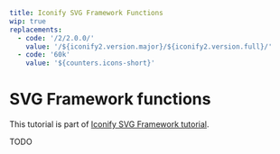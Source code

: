```yaml
title: Iconify SVG Framework Functions
wip: true
replacements:
  - code: '/2/2.0.0/'
    value: '/${iconify2.version.major}/${iconify2.version.full}/'
  - code: '60k'
    value: '${counters.icons-short}'
```

# SVG Framework functions

This tutorial is part of [Iconify SVG Framework tutorial](./index.md).

TODO
